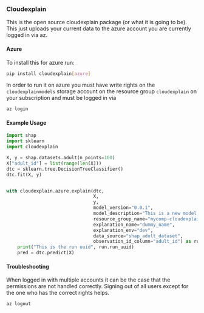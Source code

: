 ### Cloudexplain

This is the open source cloudexplain package (or what it is going to be). This just uploads your current data to the azure account you are currently logged in via az.

#### Azure
To install this for azure run:
```bash
pip install cloudexplain[azure]
```
In order to run it on azure you must have write rights on the `cloudexplainmodels` storage account on the resource group `cloudexplain` on your subscription and must be logged in via
```bash
az login
```

#### Example Usage

```python
import shap
import sklearn
import cloudexplain

X, y = shap.datasets.adult(n_points=100)
X["adult_id"] = list(range(len(X)))
dtc = sklearn.tree.DecisionTreeClassifier()
dtc.fit(X, y)


with cloudexplain.azure.explain(dtc,
                                X,
                                y,
                                model_version="0.0.1",
                                model_description="This is a new model.",
                                resource_group_name="mycomp-cloudexplain-tf",
                                explanation_name="dummy_name",
                                explanation_env="dev",
                                data_source="shap_adult_dataset",
                                observation_id_column="adult_id") as run:
    print("This is the run uuid", run.run_uuid)
    pred = dtc.predict(X)
```


#### Troubleshooting
When logged in with multiple accounts it can be the case that the permissions are not handled correctly. Signing out of all users
except for the one who has the correct rights helps.
```bash
az logout
```